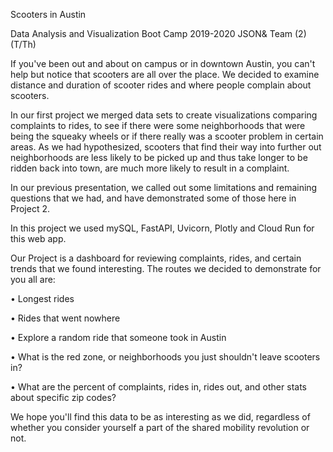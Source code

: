 Scooters in Austin
 
Data Analysis and Visualization 
Boot Camp 2019-2020
JSON& Team (2) (T/Th)

If you've been out and about on campus or in downtown Austin, you can't help but notice that scooters are all over the place. 
We decided to examine distance and duration of scooter rides and where people complain about scooters. 

In our first project we merged data sets to create visualizations comparing complaints to rides, to see if there were some neighborhoods that were being the squeaky wheels or if there really was a scooter problem in certain areas. 
As we had hypothesized, scooters that find their way into further out neighborhoods are less likely to be picked up and thus take longer to be ridden back into town, are much more likely to result in a complaint. 

In our previous presentation, we called out some limitations and remaining questions that we had, and have demonstrated some of those here in Project 2. 

In this project we used mySQL, FastAPI, Uvicorn, Plotly  and Cloud Run for this web app.

Our Project is a dashboard for reviewing complaints, rides, and certain trends that we found interesting. 
The routes we decided to demonstrate for you all are:

• Longest rides

• Rides that went nowhere

• Explore a random ride that someone took in Austin	

• What is the red zone, or neighborhoods you just shouldn't leave scooters in?

• What are the percent of complaints, rides in, rides out, and other stats about specific zip codes? 

We hope you'll find this data to be as interesting as we did, regardless of whether you consider yourself a part of the shared mobility revolution or not.
